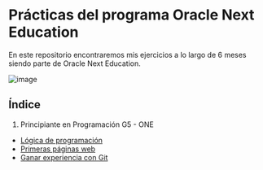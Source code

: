 # Prácticas del programa Oracle Next Education

En este repositorio encontraremos mis ejercicios a lo largo de 6 meses siendo parte de Oracle Next Education. 

![image](https://user-images.githubusercontent.com/92195194/230744636-db700fb7-040f-420c-ae85-978fccf6af0f.png)

## Índice
1. Principiante en Programación G5 - ONE
  - [Lógica de programación](/L%C3%B3gica%20de%20programaci%C3%B3n/)
  - [Primeras páginas web](/Primeras%20p%C3%A1ginas%20web/README.md)
  - [Ganar experiencia con Git](/Gana%20experiencia%20con%20Git/README.md)

